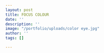 ```yaml
---
layout: post
title: FOCUS COLOUR
date: ''
description: ''
image: "/portfolio/uploads/color eye.jpg"
author: ''
tags: []

---
```

